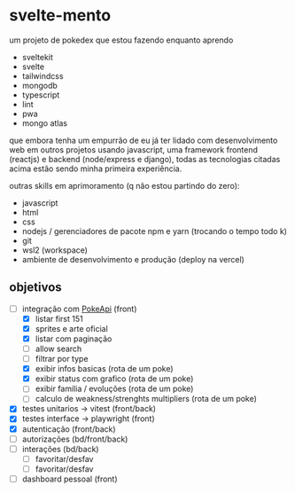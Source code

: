 # svelte-mento

um projeto de pokedex que estou fazendo enquanto aprendo

- sveltekit
- svelte
- tailwindcss
- mongodb
- typescript
- lint
- pwa
- mongo atlas

que embora tenha um empurrão de eu já ter lidado com desenvolvimento web em outros projetos usando javascript, uma framework frontend (reactjs) e backend (node/express e django), todas as tecnologias citadas acima estão sendo minha primeira experiência.

outras skills em aprimoramento (q não estou partindo do zero):

- javascript
- html
- css
- nodejs / gerenciadores de pacote npm e yarn (trocando o tempo todo k)
- git
- wsl2 (workspace)
- ambiente de desenvolvimento e produção (deploy na vercel)

## objetivos

- [ ] integração com [PokeApi](https://pokeapi.co/) (front)
  - [x] listar first 151
  - [x] sprites e arte oficial
  - [x] listar com paginação
  - [ ] allow search
  - [ ] filtrar por type
  - [x] exibir infos basicas (rota de um poke)
  - [x] exibir status com grafico (rota de um poke)
  - [ ] exibir familia / evoluções (rota de um poke)
  - [ ] calculo de weakness/strenghts multipliers (rota de um poke)
- [x] testes unitarios -> vitest (front/back)
- [x] testes interface -> playwright (front)
- [x] autenticação (front/back)
- [ ] autorizações (bd/front/back)
- [ ] interações (bd/back)
  - [ ] favoritar/desfav
  - [ ] favoritar/desfav
- [ ] dashboard pessoal (front)
